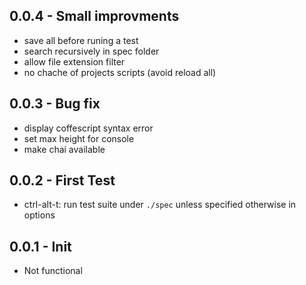 ## 0.0.4 - Small improvments
* save all before runing a test
* search recursively in spec folder
* allow file extension filter
* no chache of projects scripts (avoid reload all)
## 0.0.3 - Bug fix
* display coffescript syntax error
* set max height for console
* make chai available
## 0.0.2 - First Test
* ctrl-alt-t: run test suite under `./spec` unless specified otherwise in options
## 0.0.1 - Init
* Not functional
